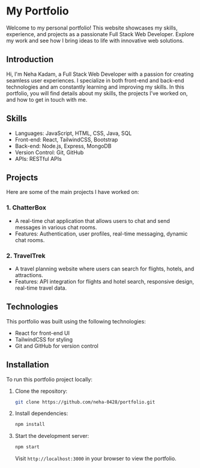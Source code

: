 
# My Portfolio

Welcome to my personal portfolio! This website showcases my skills, experience, and projects as a passionate Full Stack Web Developer. Explore my work and see how I bring ideas to life with innovative web solutions.

## Introduction

Hi, I'm Neha Kadam, a Full Stack Web Developer with a passion for creating seamless user experiences. I specialize in both front-end and back-end technologies and am constantly learning and improving my skills. In this portfolio, you will find details about my skills, the projects I’ve worked on, and how to get in touch with me.

## Skills

- Languages: JavaScript, HTML, CSS, Java, SQL
- Front-end: React, TailwindCSS, Bootstrap
- Back-end: Node.js, Express, MongoDB
- Version Control: Git, GitHub
- APIs: RESTful APIs

## Projects

Here are some of the main projects I have worked on:

### 1. ChatterBox
   - A real-time chat application that allows users to chat and send messages in various chat rooms.
   - Features: Authentication, user profiles, real-time messaging, dynamic chat rooms.

### 2. TravelTrek
   - A travel planning website where users can search for flights, hotels, and attractions.
   - Features: API integration for flights and hotel search, responsive design, real-time travel data.


## Technologies

This portfolio was built using the following technologies:

- React for front-end UI
- TailwindCSS for styling
- Git and GitHub for version control

## Installation

To run this portfolio project locally:

1. Clone the repository:

   ```bash
   git clone https://github.com/neha-0428/portfolio.git
   ```

3. Install dependencies:

   ```bash
   npm install
   ```

4. Start the development server:

   ```bash
   npm start
   ```

   Visit `http://localhost:3000` in your browser to view the portfolio.
